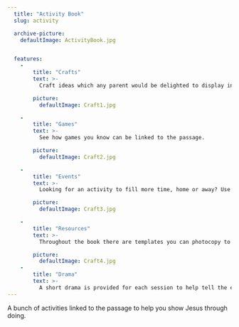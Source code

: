 ```yaml
---
  title: "Activity Book"
  slug: activity

  archive-picture:
    defaultImage: ActivityBook.jpg


  features:
    -
        title: "Crafts"
        text: >-
          Craft ideas which any parent would be delighted to display in their home. Each craft comes with options to make them cheaper, simpler, or better.

        picture:
          defaultImage: Craft1.jpg

    -
        title: "Games"
        text: >-
          See how games you know can be linked to the passage.

        picture:
          defaultImage: Craft2.jpg

    -
        title: "Events"
        text: >-
          Looking for an activity to fill more time, home or away? Use an event idea that links to the passage.

        picture:
          defaultImage: Craft3.jpg

    -
        title: "Resources"
        text: >-
          Throughout the book there are templates you can photocopy to make preparing the activities faster.

        picture:
          defaultImage: Craft4.jpg
    -
        title: "Drama"
        text: >-
          A short drama is provided for each session to help tell the events of the story in a funny way.
---
```

A bunch of activities linked to the passage to help you show Jesus through doing.<!--more-->
